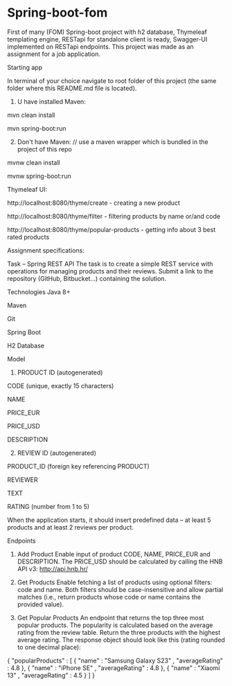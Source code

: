 # Spring-boot-fom
First of many (FOM) Spring-boot project with h2 database, Thymeleaf templating engine, RESTapi for standalone client is ready, Swagger-UI implemented on RESTapi endpoints.
This project was made as an assignment for a job application.

Starting app

In terminal of your choice navigate to root folder of this project (the same folder where this README.md file is located).

1. U have installed Maven:

mvn clean install

mvn spring-boot:run

2. Don't have Maven: // use a maven wrapper which is bundled in the project of this repo

mvnw clean install

mvnw spring-boot:run


Thymeleaf UI:

http://localhost:8080/thyme/create - creating a new product

http://localhost:8080/thyme/filter - filtering products by name or/and code 

http://localhost:8080/thyme/popular-products - getting info about 3 best rated products


Assignment specifications:

Task – Spring REST API
The task is to create a simple REST service with operations for managing products and their reviews.
Submit a link to the repository (GitHub, Bitbucket...) containing the solution.

Technologies
Java 8+

Maven

Git

Spring Boot

H2 Database

Model
1. PRODUCT
ID (autogenerated)

CODE (unique, exactly 15 characters)

NAME

PRICE_EUR

PRICE_USD

DESCRIPTION

2. REVIEW
ID (autogenerated)

PRODUCT_ID (foreign key referencing PRODUCT)

REVIEWER

TEXT

RATING (number from 1 to 5)

When the application starts, it should insert predefined data – at least 5 products and at least 2 reviews per product.

Endpoints
1. Add Product
Enable input of product CODE, NAME, PRICE_EUR and DESCRIPTION.
The PRICE_USD should be calculated by calling the HNB API v3: http://api.hnb.hr/

2. Get Products
Enable fetching a list of products using optional filters: code and name.
Both filters should be case-insensitive and allow partial matches (i.e., return products whose code or name contains the provided value).

3. Get Popular Products
An endpoint that returns the top three most popular products.
The popularity is calculated based on the average rating from the review table.
Return the three products with the highest average rating.
The response object should look like this (rating rounded to one decimal place):

{
"popularProducts" : [
{
"name" : "Samsung Galaxy S23" ,
"averageRating" : 4.8
},
{
"name" : "iPhone SE" ,
"averageRating" : 4.8
},
{
"name" : "Xiaomi 13" ,
"averageRating" : 4.5
}
]
}